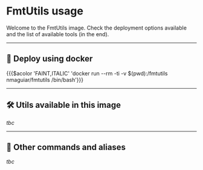 # FmtUtils usage

Welcome to the FmtUtils image. Check the deployment options available and the list of available tools (in the end).

---

## 🐳 Deploy using docker

{{{$acolor 'FAINT,ITALIC' 'docker run --rm -ti -v $(pwd):/fmtutils nmaguiar/fmtutils /bin/bash'}}}

---

## 🛠️  Utils available in this image

_tbc_

---

## 🔧  Other commands and aliases

_tbc_